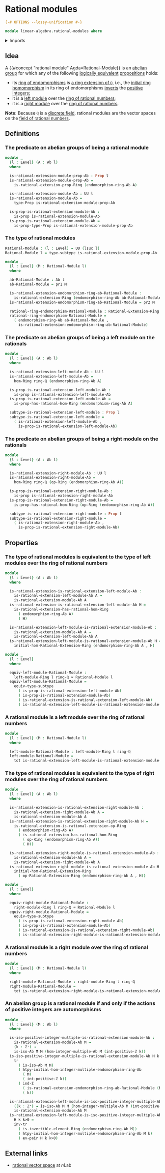 # Rational modules

```agda
{-# OPTIONS --lossy-unification #-}

module linear-algebra.rational-modules where
```

<details><summary>Imports</summary>

```agda
open import elementary-number-theory.positive-integers
open import elementary-number-theory.ring-of-rational-numbers

open import foundation.dependent-pair-types
open import foundation.equivalences
open import foundation.function-types
open import foundation.functoriality-dependent-pair-types
open import foundation.logical-equivalences
open import foundation.propositions
open import foundation.subtypes
open import foundation.transport-along-identifications
open import foundation.universe-levels

open import group-theory.abelian-groups
open import group-theory.endomorphism-rings-abelian-groups
open import group-theory.homomorphisms-abelian-groups
open import group-theory.integer-multiples-of-elements-abelian-groups
open import group-theory.isomorphisms-abelian-groups

open import linear-algebra.left-modules-rings
open import linear-algebra.right-modules-rings

open import ring-theory.homomorphisms-rings
open import ring-theory.invertible-elements-rings
open import ring-theory.opposite-rings
open import ring-theory.ring-extensions-rational-numbers
open import ring-theory.rings
```

</details>

## Idea

A {{#concept "rational module" Agda=Rational-Module}} is an
[abelian group](group-theory.abelian-groups.md) for which any of the following
[logically equivalent](foundation.logical-equivalences.md)
[propositions](foundation.propositions.md) holds:

- its [ring of endomorphisms](group-theory.endomorphism-rings-abelian-groups.md)
  is [a ring extension of `ℚ`](ring-theory.ring-extensions-rational-numbers.md),
  i.e., the
  [initial ring homomorphism](elementary-number-theory.ring-of-integers.md) in
  its ring of endomorphisms [inverts](ring-theory.localizations-rings.md) the
  [positive integers](elementary-number-theory.positive-integers.md);
- it is a [left module](linear-algebra.left-modules-rings.md) over the
  [ring of rational numbers](elementary-number-theory.ring-of-rational-numbers.md);
- it is a [right module](linear-algebra.right-modules-rings.md) over the
  [ring of rational numbers](elementary-number-theory.ring-of-rational-numbers.md).

**Note:** Because `ℚ` is a
[discrete field](commutative-algebra.discrete-fields.md), rational modules are
the vector spaces on the
[field of rational numbers](elementary-number-theory.field-of-rational-numbers.md).

## Definitions

### The predicate on abelian groups of being a rational module

```agda
module _
  {l : Level} (A : Ab l)
  where

  is-rational-extension-module-prop-Ab : Prop l
  is-rational-extension-module-prop-Ab =
    is-rational-extension-prop-Ring (endomorphism-ring-Ab A)

  is-rational-extension-module-Ab : UU l
  is-rational-extension-module-Ab =
    type-Prop is-rational-extension-module-prop-Ab

  is-prop-is-rational-extension-module-Ab :
    is-prop is-rational-extension-module-Ab
  is-prop-is-rational-extension-module-Ab =
    is-prop-type-Prop is-rational-extension-module-prop-Ab
```

### The type of rational modules

```agda
Rational-Module : (l : Level) → UU (lsuc l)
Rational-Module l = type-subtype is-rational-extension-module-prop-Ab

module _
  {l : Level} (M : Rational-Module l)
  where

  ab-Rational-Module : Ab l
  ab-Rational-Module = pr1 M

  is-rational-extension-endomorphism-ring-ab-Rational-Module :
    is-rational-extension-Ring (endomorphism-ring-Ab ab-Rational-Module)
  is-rational-extension-endomorphism-ring-ab-Rational-Module = pr2 M

  rational-ring-endomorphism-Rational-Module : Rational-Extension-Ring l
  rational-ring-endomorphism-Rational-Module =
    ( endomorphism-ring-Ab ab-Rational-Module ,
      is-rational-extension-endomorphism-ring-ab-Rational-Module)
```

### The predicate on abelian groups of being a left module on the rationals

```agda
module _
  {l : Level} (A : Ab l)
  where

  is-rational-extension-left-module-Ab : UU l
  is-rational-extension-left-module-Ab =
    hom-Ring ring-ℚ (endomorphism-ring-Ab A)

  is-prop-is-rational-extension-left-module-Ab :
    is-prop is-rational-extension-left-module-Ab
  is-prop-is-rational-extension-left-module-Ab =
    is-prop-has-rational-hom-Ring (endomorphism-ring-Ab A)

  subtype-is-rational-extension-left-module : Prop l
  subtype-is-rational-extension-left-module =
    ( is-rational-extension-left-module-Ab ,
      is-prop-is-rational-extension-left-module-Ab)
```

### The predicate on abelian groups of being a right module on the rationals

```agda
module _
  {l : Level} (A : Ab l)
  where

  is-rational-extension-right-module-Ab : UU l
  is-rational-extension-right-module-Ab =
    hom-Ring ring-ℚ (op-Ring (endomorphism-ring-Ab A))

  is-prop-is-rational-extension-right-module-Ab :
    is-prop is-rational-extension-right-module-Ab
  is-prop-is-rational-extension-right-module-Ab =
    is-prop-has-rational-hom-Ring (op-Ring (endomorphism-ring-Ab A))

  subtype-is-rational-extension-right-module : Prop l
  subtype-is-rational-extension-right-module =
    ( is-rational-extension-right-module-Ab ,
      is-prop-is-rational-extension-right-module-Ab)
```

## Properties

### The type of rational modules is equivalent to the type of left modules over the ring of rational numbers

```agda
module _
  {l : Level} (A : Ab l)
  where

  is-rational-extension-is-rational-extension-left-module-Ab :
    is-rational-extension-left-module-Ab A →
    is-rational-extension-module-Ab A
  is-rational-extension-is-rational-extension-left-module-Ab H =
    is-rational-extension-has-rational-hom-Ring
      ( endomorphism-ring-Ab A)
      ( H)

  is-rational-extension-left-module-is-rational-extension-module-Ab :
    is-rational-extension-module-Ab A →
    is-rational-extension-left-module-Ab A
  is-rational-extension-left-module-is-rational-extension-module-Ab H =
    initial-hom-Rational-Extension-Ring (endomorphism-ring-Ab A , H)

module _
  {l : Level}
  where

  equiv-left-module-Rational-Module :
    left-module-Ring l ring-ℚ ≃ Rational-Module l
  equiv-left-module-Rational-Module =
    equiv-type-subtype
      ( is-prop-is-rational-extension-left-module-Ab)
      ( is-prop-is-rational-extension-module-Ab)
      ( is-rational-extension-is-rational-extension-left-module-Ab)
      ( is-rational-extension-left-module-is-rational-extension-module-Ab)
```

### A rational module is a left module over the ring of rational numbers

```agda
module _
  {l : Level} (M : Rational-Module l)
  where

  left-module-Rational-Module : left-module-Ring l ring-ℚ
  left-module-Rational-Module =
    tot is-rational-extension-left-module-is-rational-extension-module-Ab M
```

### The type of rational modules is equivalent to the type of right modules over the ring of rational numbers

```agda
module _
  {l : Level} (A : Ab l)
  where

  is-rational-extension-is-rational-extension-right-module-Ab :
    is-rational-extension-right-module-Ab A →
    is-rational-extension-module-Ab A
  is-rational-extension-is-rational-extension-right-module-Ab H =
    is-rational-extension-is-rational-extension-op-Ring
      ( endomorphism-ring-Ab A)
      ( is-rational-extension-has-rational-hom-Ring
        ( op-Ring (endomorphism-ring-Ab A))
        ( H))

  is-rational-extension-right-module-is-rational-extension-module-Ab :
    is-rational-extension-module-Ab A →
    is-rational-extension-right-module-Ab A
  is-rational-extension-right-module-is-rational-extension-module-Ab H =
    initial-hom-Rational-Extension-Ring
      ( op-Rational-Extension-Ring (endomorphism-ring-Ab A , H))

module _
  {l : Level}
  where

  equiv-right-module-Rational-Module :
    right-module-Ring l ring-ℚ ≃ Rational-Module l
  equiv-right-module-Rational-Module =
    equiv-type-subtype
      ( is-prop-is-rational-extension-right-module-Ab)
      ( is-prop-is-rational-extension-module-Ab)
      ( is-rational-extension-is-rational-extension-right-module-Ab)
      ( is-rational-extension-right-module-is-rational-extension-module-Ab)
```

### A rational module is a right module over the ring of rational numbers

```agda
module _
  {l : Level} (M : Rational-Module l)
  where

  right-module-Rational-Module : right-module-Ring l ring-ℚ
  right-module-Rational-Module =
    tot is-rational-extension-right-module-is-rational-extension-module-Ab M
```

### An abelian group is a rational module if and only if the actions of positive integers are automorphisms

```agda
module _
  {l : Level} (M : Ab l)
  where

  is-iso-positive-integer-multiple-is-rational-extension-module-Ab :
    is-rational-extension-module-Ab M →
    (k : ℤ⁺) →
    is-iso-Ab M M (hom-integer-multiple-Ab M (int-positive-ℤ k))
  is-iso-positive-integer-multiple-is-rational-extension-module-Ab H k =
    tr
      ( is-iso-Ab M M)
      ( htpy-initial-hom-integer-multiple-endomorphism-ring-Ab
        ( M)
        ( int-positive-ℤ k))
      ( ind-Σ
        ( is-rational-extension-endomorphism-ring-ab-Rational-Module (M , H))
        ( k))

  is-rational-extension-left-module-is-iso-positive-integer-multiple-Ab :
    ((k : ℤ⁺) → is-iso-Ab M M (hom-integer-multiple-Ab M (int-positive-ℤ k))) →
    is-rational-extension-module-Ab M
  is-rational-extension-left-module-is-iso-positive-integer-multiple-Ab
    H k k>0 =
    inv-tr
      ( is-invertible-element-Ring (endomorphism-ring-Ab M))
      ( htpy-initial-hom-integer-multiple-endomorphism-ring-Ab M k)
      ( ev-pair H k k>0)
```

## External links

- [rational vector space](https://ncatlab.org/nlab/show/rational+vector+space)
  at $n$Lab
